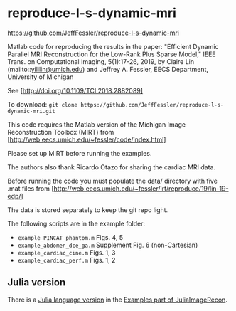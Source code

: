 # reproduce-l-s-dynamic-mri

https://github.com/JeffFessler/reproduce-l-s-dynamic-mri

Matlab code for reproducing the results in the paper:
"Efficient Dynamic Parallel MRI Reconstruction
for the Low-Rank Plus Sparse Model,"
IEEE Trans. on Computational Imaging,
5(1):17-26, 2019,
by Claire Lin (mailto::yililin@umich.edu) and Jeffrey A. Fessler,
EECS Department, University of Michigan

See
[http://doi.org/10.1109/TCI.2018.2882089]

To download:
`git clone https://github.com/JeffFessler/reproduce-l-s-dynamic-mri.git`

This code requires the Matlab version of
the Michigan Image Reconstruction Toolbox (MIRT)
from
[http://web.eecs.umich.edu/~fessler/code/index.html]

Please set up MIRT before running the examples.

The authors also thank Ricardo Otazo
for sharing the cardiac MRI data.

Before running the code you must populate the data/ directory
with five .mat files from
[http://web.eecs.umich.edu/~fessler/irt/reproduce/19/lin-19-edp/]

The data is stored separately to keep the git repo light.

The following scripts are in the example folder:
* `example_PINCAT_phantom.m` Figs. 4, 5
* `example_abdomen_dce_ga.m` Supplement Fig. 6 (non-Cartesian)
* `example_cardiac_cine.m` Figs. 1, 3
* `example_cardiac_perf.m` Figs. 1, 2


## Julia version

There is a
[Julia language version](https://juliaimagerecon.github.io/Examples/generated/mri/5-l-plus-s)
in the
[Examples part of JuliaImageRecon](https://github.com/JuliaImageRecon/Examples).
